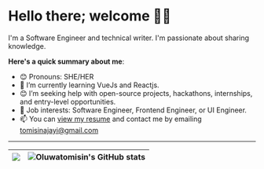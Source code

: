 # Hello there; welcome 👋🏾


I'm a Software Engineer and technical writer. I'm passionate about sharing knowledge. 

**Here's a quick summary about me**:

- 😊 Pronouns: SHE/HER
- 🌱 I’m currently learning VueJs and Reactjs.
- 😊 I’m seeking help with open-source projects, hackathons, internships, and entry-level opportunities.
- 💼 Job interests: Software Engineer, Frontend Engineer, or UI Engineer.
- 📫 You can [view my resume](#) and contact me by emailing tomisinajayi@gmail.com

---

| <img align="center" src="https://github-readme-stats.vercel.app/api?username=TomiisinA&theme=default&show_icons=true&hide_border=true&count_private=true" /> | <img align="center" src="https://github-readme-stats.vercel.app/api/top-langs/?username=TomiisinA&theme=default&show_icons=true&hide_border=true&layout=compact" alt="Oluwatomisin's GitHub stats" /> |
| ------------- | ------------- |
